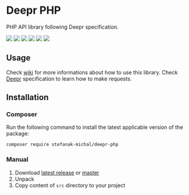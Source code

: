 # Deepr PHP

PHP API library following Deepr specification.

![](https://img.shields.io/badge/phpunit-passed-success) ![](https://img.shields.io/badge/coverage-98%25-green) ![](https://img.shields.io/github/stars/stefanak-michal/deepr-php) ![](https://img.shields.io/packagist/dt/stefanak-michal/deepr-php) ![](https://img.shields.io/github/v/release/stefanak-michal/deepr-php) ![](https://img.shields.io/github/commits-since/stefanak-michal/deepr-php/latest)

## Usage

Check [wiki](https://github.com/stefanak-michal/deepr-php/wiki) for more informations about how to use this library. Check [Deepr](https://github.com/deeprjs/deepr) specification to learn how to make requests.

## Installation

### Composer

Run the following command to install the latest applicable version of the package:

```composer require stefanak-michal/deepr-php```

### Manual

1. Download [latest release](https://github.com/stefanak-michal/deepr-php/releases/latest) or [master](https://github.com/stefanak-michal/deepr-php)
2. Unpack
3. Copy content of ```src``` directory to your project
